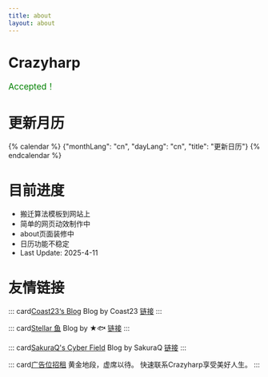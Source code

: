 ```yaml
---
title: about
layout: about
---
```

# Crazyharp


<p style="color: green;font-size: larger">Accepted！ </p>

# 更新月历
{% calendar %}
{"monthLang": "cn", "dayLang": "cn", "title": "更新日历"}
{% endcalendar %}

# 目前进度
* 搬迁算法模板到网站上
* 简单的网页动效制作中
* about页面装修中
* 日历功能不稳定
* Last Update: 2025-4-11
# 友情链接

::: card[Coast23‘s Blog](https://coast23.github.io/images/avatar.png)
Blog by Coast23
[链接](https://coast23.github.io)
:::

::: card[Stellar 鱼](https://www.stellarfishblog.space/image/miku.jpg)
Blog by ★🐟
[链接](https://www.stellarfishblog.space)
:::


::: card[SakuraQ's Cyber Field](https://yaesakuraq.github.io/img/SakuraQ.jpg)
Blog by SakuraQ
[链接](https://yaesakuraq.github.io)
:::


::: card[广告位招租](/pic/test.jpg) 
黄金地段，虚席以待。
快速联系Crazyharp享受美好人生。
:::


